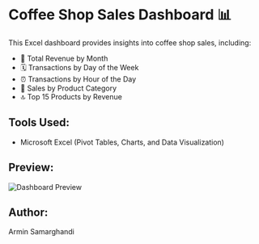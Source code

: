 # Coffee Shop Sales Dashboard 📊

This Excel dashboard provides insights into coffee shop sales, including:
- 📅 Total Revenue by Month
- 🗓️ Transactions by Day of the Week
- ⏰ Transactions by Hour of the Day
- 🍵 Sales by Product Category
- 🔝 Top 15 Products by Revenue

## Tools Used:
- Microsoft Excel (Pivot Tables, Charts, and Data Visualization)

## Preview:
![Dashboard Preview](link-to-image-if-uploaded)

## Author:
Armin Samarghandi
